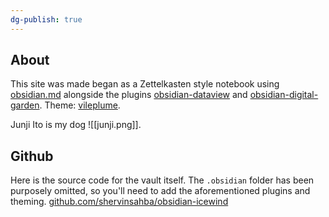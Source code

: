 ```yaml
---
dg-publish: true
---
```


## About
This site was made began as a Zettelkasten style notebook using [obsidian.md](https://obsidian.md) alongside the plugins [obsidian-dataview](https://blacksmithgu.github.io/obsidian-dataview/) and [obsidian-digital-garden](https://github.com/oleeskild/obsidian-digital-garden). Theme: [vileplume](https://github.com/hungsu/vileplume-obsidian).

Junji Ito is my dog ![[junji.png]].

## Github
Here is the source code for the vault itself. The `.obsidian` folder has been purposely omitted, so you'll need to add the aforementioned plugins and theming.
[github.com/shervinsahba/obsidian-icewind](https://github.com/shervinsahba/obsidian-icewind)
